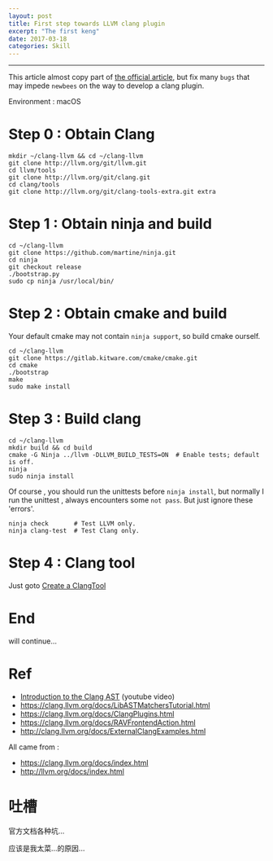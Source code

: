 ```yaml
---
layout: post
title: First step towards LLVM clang plugin
excerpt: "The first keng"
date: 2017-03-18
categories: Skill
---
```




---

This article almost copy part of [the official article](https://clang.llvm.org/docs/LibASTMatchersTutorial.html), but fix many `bugs` that may impede `newbees` on the way to develop a clang plugin.

Environment : macOS

# Step 0 : Obtain Clang

```
mkdir ~/clang-llvm && cd ~/clang-llvm
git clone http://llvm.org/git/llvm.git
cd llvm/tools
git clone http://llvm.org/git/clang.git
cd clang/tools
git clone http://llvm.org/git/clang-tools-extra.git extra
```

# Step 1 : Obtain ninja and build

```
cd ~/clang-llvm
git clone https://github.com/martine/ninja.git
cd ninja
git checkout release
./bootstrap.py
sudo cp ninja /usr/local/bin/
```

# Step 2 : Obtain cmake and build

Your default cmake may not contain `ninja support`, so build cmake ourself.

```
cd ~/clang-llvm
git clone https://gitlab.kitware.com/cmake/cmake.git
cd cmake
./bootstrap
make
sudo make install
```

# Step 3 : Build clang


```
cd ~/clang-llvm
mkdir build && cd build
cmake -G Ninja ../llvm -DLLVM_BUILD_TESTS=ON  # Enable tests; default is off.
ninja
sudo ninja install
```

Of course , you should run the unittests before `ninja install`, but normally I run the unittest , always encounters some `not pass`. But just ignore these 'errors'.

```
ninja check       # Test LLVM only.
ninja clang-test  # Test Clang only.
```


# Step 4 : Clang tool

Just goto [Create a ClangTool](https://clang.llvm.org/docs/LibASTMatchersTutorial.html#step-1-create-a-clangtool)



# End

will continue...

# Ref

- [Introduction to the Clang AST](https://www.youtube.com/watch?v=VqCkCDFLSsc) (youtube video)
- https://clang.llvm.org/docs/LibASTMatchersTutorial.html
- https://clang.llvm.org/docs/ClangPlugins.html
- https://clang.llvm.org/docs/RAVFrontendAction.html
- http://clang.llvm.org/docs/ExternalClangExamples.html

All came from :
- https://clang.llvm.org/docs/index.html
- http://llvm.org/docs/index.html

# 吐槽

官方文档各种坑...

应该是我太菜...的原因...
